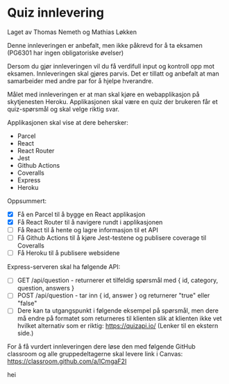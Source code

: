 # Quiz innlevering
Laget av Thomas Nemeth og Mathias Løkken


Denne innleveringen er anbefalt, men ikke påkrevd for å ta eksamen (PG6301 har ingen obligatoriske øvelser)

Dersom du gjør innleveringen vil du få verdifull input og kontroll opp mot eksamen. Innleveringen skal gjøres parvis. Det er tillatt og anbefalt at man samarbeider med andre par for å hjelpe hverandre.

Målet med innleveringen er at man skal kjøre en webapplikasjon på skytjenesten Heroku. Applikasjonen skal være en quiz der brukeren får et quiz-spørsmål og skal velge riktig svar.

Applikasjonen skal vise at dere behersker:

- Parcel
- React
- React Router
- Jest
- Github Actions
- Coveralls
- Express
- Heroku

Oppsummert:

* [x] Få en Parcel til å bygge en React applikasjon
* [x] Få React Router til å navigere rundt i applikasjonen
* [ ] Få React til å hente og lagre informasjon til et API
* [ ] Få Github Actions til å kjøre Jest-testene og publisere coverage til Coveralls
* [ ] Få Heroku til å publisere websidene

Express-serveren skal ha følgende API:

* [ ] GET /api/question - returnerer et tilfeldig spørsmål med { id, category, question, answers }
* [ ] POST /api/question - tar inn { id, answer } og returnerer "true" eller "false"
* [ ] Dere kan ta utgangspunkt i følgende eksempel på spørsmål, men dere må endre på formatet som returneres til klienten slik at klienten ikke vet hvilket alternativ som er riktig: https://quizapi.io/ (Lenker til en ekstern side.)

For å få vurdert innleveringen dere løse den med følgende GitHub classroom og alle gruppedeltagerne skal levere link i Canvas: https://classroom.github.com/a/lCmgaF2I

hei
